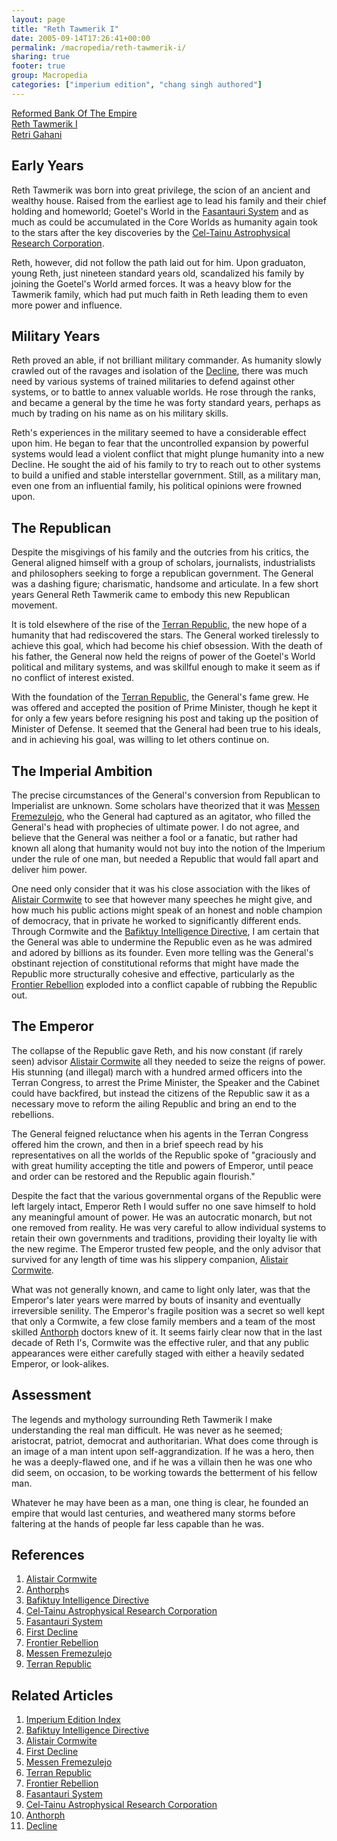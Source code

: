 ```yaml
---
layout: page
title: "Reth Tawmerik I"
date: 2005-09-14T17:26:41+00:00
permalink: /macropedia/reth-tawmerik-i/
sharing: true
footer: true
group: Macropedia
categories: ["imperium edition", "chang singh authored"]
---
```


<div class='row'>
	<div class='col-md-4'><a href='/macropedia/reformed-bank-of-the-empire'>Reformed Bank Of The Empire</a></div>
	<div class='col-md-4'><a href='/macropedia/reth-tawmerik-i'>Reth Tawmerik I</a></div>
	<div class='col-md-4'><a href='/macropedia/retri-gahani'>Retri Gahani</a></div>
</div>




## Early Years
Reth Tawmerik was born into great privilege, the scion of an ancient and wealthy house.  Raised from the earliest age to lead his family and their chief holding and homeworld; Goetel's World in the [Fasantauri System](/star-systems/alpha-centauri) and as much as could be accumulated in the Core Worlds as humanity again took to the stars after the key discoveries by the [Cel-Tainu Astrophysical Research Corporation](/macropedia/celtainu).

Reth, however, did not follow the path laid out for him.  Upon graduaton, young Reth, just nineteen standard years old, scandalized his family by joining the Goetel's World armed forces.  It was a heavy blow for the Tawmerik family, which had put much faith in Reth leading them to even more power and influence.

## Military Years
Reth proved an able, if not brilliant military commander.  As humanity slowly crawled out of the ravages and isolation of the [Decline](/chronology/first-decline), there was much need by various systems of trained militaries to defend against other systems, or to battle to annex valuable worlds.  He rose through the ranks, and became a general by the time he was forty standard years, perhaps as much by trading on his name as on his military skills.

Reth's experiences in the military seemed to have a considerable effect upon him.  He began to fear that the uncontrolled expansion by powerful systems would lead a violent conflict that might plunge humanity into a new Decline.  He sought the aid of his family to try to reach out to other systems to build a unified and stable interstellar government.  Still, as a military man, even one from an influential family, his political opinions were frowned upon.

## The Republican
Despite the misgivings of his family and the outcries from his critics, the General aligned himself with a group of scholars, journalists, industrialists and philosophers seeking to forge a republican government.  The General was a dashing figure; charismatic, handsome and articulate.  In a few short years General Reth Tawmerik came to embody this new Republican movement.

It is told elsewhere of the rise of the [Terran Republic](/macropedia/terran-republic), the new hope of a humanity that had rediscovered the stars.  The General worked tirelessly to achieve this goal, which had become his chief obsession.  With the death of his father, the General now held the reigns of power of the Goetel's World political and military systems, and was skillful enough to make it seem as if no conflict of interest existed.

With the foundation of the [Terran Republic](/macropedia/terran-republic), the General's fame grew.  He was offered and accepted the position of Prime Minister, though he kept it for only a few years before resigning his post and taking up the position of Minister of Defense.  It seemed that the General had been true to his ideals, and in achieving his goal, was willing to let others continue on.

## The Imperial Ambition
The precise circumstances of the General's conversion from Republican to Imperialist are unknown.  Some scholars have theorized that it was [Messen Fremezulejo](/macropedia/messen-fremezulejo), who the General had captured as an agitator, who filled the General's head with prophecies of ultimate power.  I do not agree, and believe that the General was neither a fool or a fanatic, but rather had known all along that humanity would not buy into the notion of the Imperium under the rule of one man, but needed a Republic that would fall apart and deliver him power.

One need only consider that it was his close association with the likes of [Alistair Cormwite](/macropedia/alistair-cormwite) to see that however many speeches he might give, and how much his public actions might speak of an honest and noble champion of democracy, that in private he worked to significantly different ends.  Through Cormwite and the [Bafiktuy Intelligence Directive](/macropedia/bafiktuy-intelligence-directive), I am certain that the General was able to undermine the Republic even as he was admired and adored by billions as its founder.  Even more telling was the General's obstinant rejection of constitutional reforms that might have made the Republic more structurally cohesive and effective, particularly as the [Frontier Rebellion](/macropedia/frontier-rebellion) exploded into a conflict capable of rubbing the Republic out.

## The Emperor
The collapse of the Republic gave Reth, and his now constant (if rarely seen) advisor [Alistair Cormwite](/macropedia/alistair-cormwite) all they needed to seize the reigns of power.  His stunning (and illegal) march with a hundred armed officers into the Terran Congress, to arrest the Prime Minister, the Speaker and the Cabinet could have backfired, but instead the citizens of the Republic saw it as a necessary move to reform the ailing Republic and bring an end to the rebellions.

The General feigned reluctance when his agents in the Terran Congress offered him the crown, and then in a brief speech read by his representatives on all the worlds of the Republic spoke of "graciously and with great humility accepting the title and powers of Emperor, until peace and order can be restored and the Republic again flourish."

Despite the fact that the various governmental organs of the Republic were left largely intact, Emperor Reth I would suffer no one save himself to hold any meaningful amount of power.  He was an autocratic monarch, but not one removed from reality.  He was very careful to allow individual systems to retain their own governments and traditions, providing their loyalty lie with the new regime.  The Emperor trusted few people, and the only advisor that survived for any length of time was his slippery companion, [Alistair Cormwite](/macropedia/alistair-cormwite).

What was not generally known, and came to light only later, was that the Emperor's later years were marred by bouts of insanity and eventually irreversible senility.  The Emperor's fragile position was a secret so well kept that only a Cormwite, a few close family members and a team of the most skilled [Anthorph](/macropedia/anthorph) doctors knew of it.  It seems fairly clear now that in the last decade of Reth I's, Cormwite was the effective ruler, and that any public appearances were either carefully staged with either a heavily sedated Emperor, or look-alikes.

## Assessment
The legends and mythology surrounding Reth Tawmerik I make understanding the real man difficult.  He was never as he seemed; aristocrat, patriot, democrat and authoritarian.  What does come through is an image of a man intent upon self-aggrandization.  If he was a hero, then he was a deeply-flawed one, and if he was a villain then he was one who did seem, on occasion, to be working towards the betterment of his fellow man.

Whatever he may have been as a man, one thing is clear, he founded an empire that would last centuries, and weathered many storms before faltering at the hands of people far less capable than he was.

## References
1. [Alistair Cormwite](/macropedia/alistair-cormwite)
1. [Anthorph](/macropedia/anthorph)s
1. [Bafiktuy Intelligence Directive](/macropedia/bafiktuy-intelligence-directive)
1. [Cel-Tainu Astrophysical Research Corporation](/macropedia/celtainu)
1. [Fasantauri System](/star-systems/alpha-centauri)
1. [First Decline](/chronology/first-decline)
1. [Frontier Rebellion](/macropedia/frontier-rebellion)
1. [Messen Fremezulejo](/macropedia/messen-fremezulejo)
1. [Terran Republic](/macropedia/terran-republic)

## Related Articles

1. [Imperium Edition Index](/macropedia/imperium-edition-index)
2. [Bafiktuy Intelligence Directive](/macropedia/bafiktuy-intelligence-directive)
3. [Alistair Cormwite](/macropedia/alistair-cormwite)
4. [First Decline](/chronology/first-decline)
5. [Messen Fremezulejo](/macropedia/messen-fremezulejo)
6. [Terran Republic](/macropedia/terran-republic)
7. [Frontier Rebellion](/macropedia/frontier-rebellion)
8. [Fasantauri System](/star-systems/alpha-centauri)
9. [Cel-Tainu Astrophysical Research Corporation](/macropedia/celtainu)
10. [Anthorph](/macropedia/anthorph)
11. [Decline](/chronology/first-decline)



 
